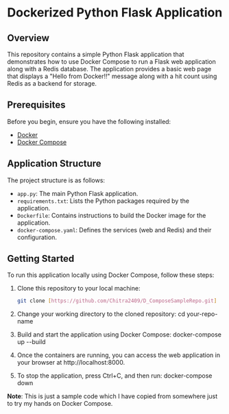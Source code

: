 # Dockerized Python Flask Application

## Overview

This repository contains a simple Python Flask application that demonstrates how to use Docker Compose to run a Flask web application along with a Redis database. The application provides a basic web page that displays a "Hello from Docker!!" message along with a hit count using Redis as a backend for storage.

## Prerequisites

Before you begin, ensure you have the following installed:

- [Docker](https://docs.docker.com/get-docker/)
- [Docker Compose](https://docs.docker.com/compose/install/)

## Application Structure

The project structure is as follows:

- `app.py`: The main Python Flask application.
- `requirements.txt`: Lists the Python packages required by the application.
- `Dockerfile`: Contains instructions to build the Docker image for the application.
- `docker-compose.yaml`: Defines the services (web and Redis) and their configuration.

## Getting Started

To run this application locally using Docker Compose, follow these steps:

1. Clone this repository to your local machine:

   ```bash
   git clone [https://github.com/Chitra2409/D_ComposeSampleRepo.git]
2. Change your working directory to the cloned repository:
   cd your-repo-name
3. Build and start the application using Docker Compose:
   docker-compose up --build
4. Once the containers are running, you can access the web application in your browser at http://localhost:8000.
5. To stop the application, press Ctrl+C, and then run:
   docker-compose down


**Note**: This is just a sample code which I have copied from somewhere just to try my hands on Docker Compose.
